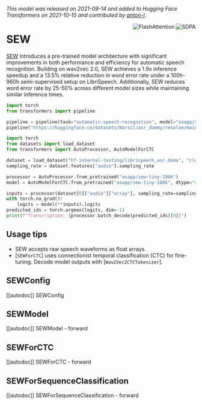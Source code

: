 <!--Copyright 2021 The HuggingFace Team. All rights reserved.

Licensed under the Apache License, Version 2.0 (the "License"); you may not use this file except in compliance with
the License. You may obtain a copy of the License at

http://www.apache.org/licenses/LICENSE-2.0

Unless required by applicable law or agreed to in writing, software distributed under the License is distributed on
an "AS IS" BASIS, WITHOUT WARRANTIES OR CONDITIONS OF ANY KIND, either express or implied. See the License for the
specific language governing permissions and limitations under the License.

⚠️ Note that this file is in Markdown but contain specific syntax for our doc-builder (similar to MDX) that may not be
rendered properly in your Markdown viewer.

-->
*This model was released on 2021-09-14 and added to Hugging Face Transformers on 2021-10-15 and contributed by [anton-l](https://huggingface.co/anton-l).*

<div style="float: right;">
    <div class="flex flex-wrap space-x-1">
        <img alt="FlashAttention" src="https://img.shields.io/badge/%E2%9A%A1%EF%B8%8E%20FlashAttention-eae0c8?style=flat">
        <img alt="SDPA" src="https://img.shields.io/badge/SDPA-DE3412?style=flat&logo=pytorch&logoColor=white">
    </div>
</div>

# SEW

[SEW](https://huggingface.co/papers/2109.06870) introduces a pre-trained model architecture with significant improvements in both performance and efficiency for automatic speech recognition. Building on wav2vec 2.0, SEW achieves a 1.9x inference speedup and a 13.5% relative reduction in word error rate under a 100h-960h semi-supervised setup on LibriSpeech. Additionally, SEW reduces word error rate by 25-50% across different model sizes while maintaining similar inference times.

<hfoptions id="usage">
<hfoption id="Pipeline">

```py
import torch
from transformers import pipeline

pipeline = pipeline(task="automatic-speech-recognition", model="asapp/sew-tiny-100k", dtype="auto")
pipeline("https://huggingface.co/datasets/Narsil/asr_dummy/resolve/main/1.flac")
```

</hfoption>
<hfoption id="AutoModel">

```py
import torch
from datasets import load_dataset
from transformers import AutoProcessor, AutoModelForCTC

dataset = load_dataset("hf-internal-testing/librispeech_asr_demo", "clean", split="validation").sort("id")
sampling_rate = dataset.features["audio"].sampling_rate

processor = AutoProcessor.from_pretrained("asapp/sew-tiny-100k")
model = AutoModelForCTC.from_pretrained("asapp/sew-tiny-100k", dtype="auto")

inputs = processor(dataset[0]["audio"]["array"], sampling_rate=sampling_rate, return_tensors="pt")
with torch.no_grad():
    logits = model(**inputs).logits
predicted_ids = torch.argmax(logits, dim=-1)
print(f"Transcription: {processor.batch_decode(predicted_ids)[0]}")
```

</hfoption>
</hfoptions>

## Usage tips

- SEW accepts raw speech waveforms as float arrays.
- [`SEWForCTC`] uses connectionist temporal classification (CTC) for fine-tuning. Decode model outputs with [`Wav2Vec2CTCTokenizer`].

## SEWConfig

[[autodoc]] SEWConfig

## SEWModel

[[autodoc]] SEWModel
    - forward

## SEWForCTC

[[autodoc]] SEWForCTC
    - forward

## SEWForSequenceClassification

[[autodoc]] SEWForSequenceClassification
    - forward

